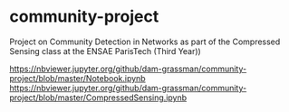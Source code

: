 # community-project
Project on Community Detection in Networks as part of the Compressed Sensing class at the ENSAE ParisTech (Third Year))

https://nbviewer.jupyter.org/github/dam-grassman/community-project/blob/master/Notebook.ipynb
https://nbviewer.jupyter.org/github/dam-grassman/community-project/blob/master/CompressedSensing.ipynb
